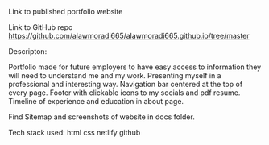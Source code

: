 Link to published portfolio website


Link to GitHub repo
https://github.com/alawmoradi665/alawmoradi665.github.io/tree/master

Descripton:

Portfolio made for future employers to have easy access to information they will need to understand me and my work. 
Presenting myself in a professional and interesting way. 
Navigation bar centered at the top of every page.
Footer with clickable icons to my socials and pdf resume.
Timeline of experience and education in about page. 

Find Sitemap and screenshots of website in docs folder.

Tech stack used: 
html
css
netlify
github
